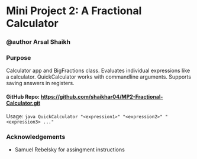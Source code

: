 Mini Project 2: A Fractional Calculator
====================

### @author Arsal Shaikh

### Purpose
Calculator app and BigFractions class. Evaluates individual expressions like a calculator. QuickCalculator works with commandline arguments. Supports saving answers in registers.

#### GitHub Repo: https://github.com/shaikhar04/MP2-Fractional-Calculator.git

Usage: `java QuickCalculator "<expression1>" "<expression2>" "<expression3> ..."`

### Acknowledgements
- Samuel Rebelsky for assingment instructions